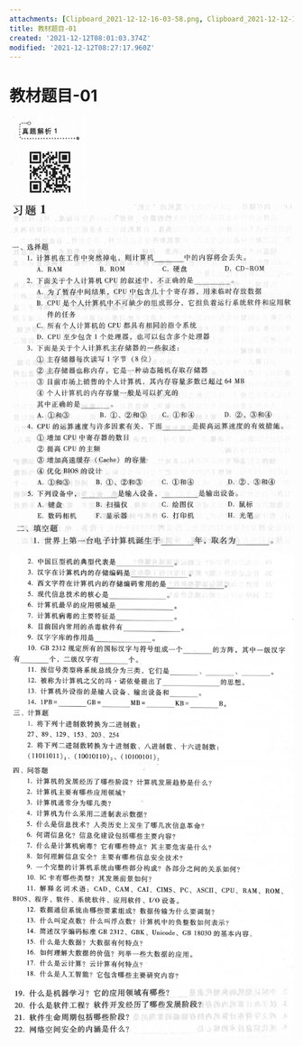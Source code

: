 ```yaml
---
attachments: [Clipboard_2021-12-12-16-03-58.png, Clipboard_2021-12-12-16-04-21.png, Clipboard_2021-12-12-16-04-36.png, Clipboard_2021-12-12-16-04-56.png, Clipboard_2021-12-12-16-05-28.png, Clipboard_2021-12-12-16-09-15.png, Clipboard_2021-12-12-16-09-19.png]
title: 教材题目-01
created: '2021-12-12T08:01:03.374Z'
modified: '2021-12-12T08:27:17.960Z'
---
```


# 教材题目-01
![](../attachments/Clipboard_2021-12-12-16-09-19.png)
![](../attachments/Clipboard_2021-12-12-16-04-56.png)
![](../attachments/Clipboard_2021-12-12-16-03-58.png)
![](../attachments/Clipboard_2021-12-12-16-04-21.png)
![](../attachments/Clipboard_2021-12-12-16-04-36.png)
![](../attachments/Clipboard_2021-12-12-16-05-28.png)
